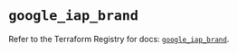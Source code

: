 # `google_iap_brand`

Refer to the Terraform Registry for docs: [`google_iap_brand`](https://registry.terraform.io/providers/hashicorp/google-beta/6.27.0/docs/resources/google_iap_brand).
